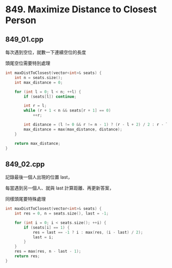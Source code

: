 # 849. Maximize Distance to Closest Person

## 849_01.cpp

每次遇到空位，就數一下連續空位的長度

頭尾空位需要特別處理

```cpp
int maxDistToClosest(vector<int>& seats) {
    int n = seats.size();
    int max_distance = 0;

    for (int l = 0; l < n; ++l) {
        if (seats[l]) continue;

        int r = l;
        while (r + 1 < n && seats[r + 1] == 0)
            ++r;

        int distance = (l != 0 && r != n - 1) ? (r - l + 2) / 2 : r - l + 1;
        max_distance = max(max_distance, distance);
    }

    return max_distance;
}
```

## 849_02.cpp

記錄最後一個人出現的位置 last，

每當遇到另一個人、就與 last 計算距離、再更新答案，

同樣頭尾要特殊處理

```cpp
int maxDistToClosest(vector<int>& seats) {
    int res = 0, n = seats.size(), last = -1;

    for (int i = 0; i < seats.size(); ++i) {
        if (seats[i] == 1) {
            res = last == -1 ? i : max(res, (i - last) / 2);
            last = i;
        }
    }
    res = max(res, n - last - 1);
    return res;
}
```
